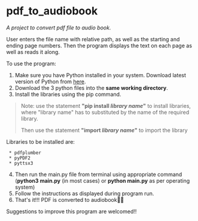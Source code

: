 # pdf_to_audiobook
_A project to convert pdf file to audio book._

User enters the file name with relative path, as well as the starting and ending page numbers. Then the program displays the text on each page as well as reads it along.
 
 To use the program:
 1. Make sure you have Python installed in your system. Download latest version of Python from [here](https://www.python.org/downloads/).
 2. Download the 3 python files into the **same working directory**.
 3. Install the libraries using the pip command. 
> Note: use the statement **"pip install _library name_"** to install libraries, where "library name" has to substituted by the name of the required library.
> 
> Then use the statement **"import _library name_"** to import the library
    
  Libraries to be installed are:
  
     * pdfplumber
     * pyPDF2
     * pyttsx3
 
 4. Then run the main.py file from terminal using appropriate command (**python3 main.py** (in most cases) or **python main.py** as per operating system)
 5. Follow the instructions as displayed during program run.
 6. That's it!!! PDF is converted to audiobook🥳🥳

Suggestions to improve this program are welcomed!!

